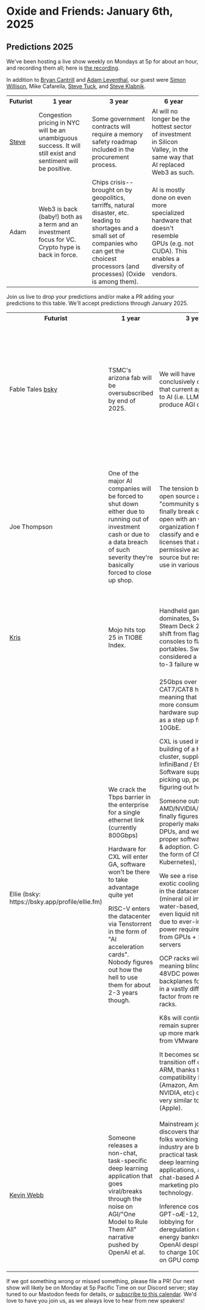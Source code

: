 # Oxide and Friends: January 6th, 2025

## Predictions 2025

We've been hosting a live show weekly on Mondays at 5p for about an hour,
and recording them all; here is
[the recording](https://youtu.be/-pk6VokHpGY).

In addition to
[Bryan Cantrill](https://bsky.app/profile/bcantrill.bsky.social) and
[Adam Leventhal](https://bsky.app/profile/ahl.bsky.social),
our guest were
[Simon Willison](https://fedi.simonwillison.net/@simon),
Mike Cafarella,
[Steve Tuck](https://bsky.app/profile/sdtuck.bsky.social),
and
[Steve Klabnik](https://bsky.app/profile/steveklabnik.com).

<table>
<tr>
<th>Futurist</th>
<th>1 year</th>
<th>3 year</th>
<th>6 year</th>
</tr>

<tr>
<td>
  <a href="https://steveklabnik.com">Steve</a>
</td>
<td>
  Congestion pricing in NYC will be an unambiguous success. It will still exist and sentiment will be positive.
</td>
<td>
  Some government contracts will require a memory safety roadmap included in the procurement process.
</td>
<td>
  AI will no longer be the hottest sector of investment in Silicon Valley, in the same way that AI replaced Web3 as such.
</td>
</tr>


<tr>
<td>
Adam
</td>
<td>
Web3 is back (baby!) both as a term and an investment focus for VC. Crypto hype is back in force.
</td>
<td>
Chips crisis--brought on by geopolitics, tarriffs, natural disaster, etc. leading to shortages and a small set of companies who can get the choicest processors (and processes) (Oxide is among them).
</td>
<td>
AI is mostly done on even more specialized hardware that doesn't resemble GPUs (e.g. not CUDA). This enables a diversity of vendors.
</td>
</tr>
</table>

Join us live to drop your predictions and/or make a PR adding your predictions to this table. We'll accept predictions through January 2025.

<table>
<tr>
<th>Futurist</th>
<th>1 year</th>
<th>3 year</th>
<th>6 year</th>
</tr>
<tr>
<td>
Fable Tales <a href="https://bsky.app/profile/fable-computers.bsky.social">bsky</a>
</td>
<td>
TSMC's arizona fab will be oversubscribed by end of 2025.
</td>
<td>
We will have conclusively decided that current approaches to AI (i.e. LLMS) will not produce AGI or ASI.
</td>
<td>
CPU/GPU on a chip ala apple silicon is the norm in all consumer computing, and has somewhat high enterprise/server penetration. Many applications that today do not take advantage of GPU availability are offloading work to them.
</td>
</tr>

<tr>
<td>
Joe Thompson
</td>
<td>
One of the major AI companies will be forced to shut down either due to running out of investment cash or due to a data breach of such severity they're basically forced to close up shop.
</td>
<td>
The tension between open source and "community source" will finally break out into the open with an OSI-style organization formed to classify and endorse licenses that allow permissive access to source but restrict its use in various ways.
</td>
<td>
There will be at least one single-day loss of a trillion dollars in market cap of a major publicly-traded tech company.

Kelsey Hightower will be acclaimed CNCF God-Emperor For Life.

I will finally understand how git works.
</td>
</tr>

<tr>
<td>
  <a href="https://krisshamloo.com">Kris</a>
</td>
<td>
  Mojo hits top 25 in TIOBE Index.
</td>
<td>
  Handheld gaming dominates, Switch 2 and Steam Deck 2 lead the shift from flagship consoles to flagship portables. Swift-5-to-6 considered a Python-2-to-3 failure writ small.
</td>
<td>
  Waymo’s success balances out Google’s ongoing decline. Household cleaning robots beyond vacuums are commonplace.
</td>
</tr>
  

<tr>
<td>
Ellie (bsky: https://bsky.app/profile/ellie.fm)
</td>
<td>
We crack the Tbps barrier in the enterprise for a single ethernet link (currently 800Gbps)

Hardware for CXL will enter GA, software won't be there to take advantage quite yet

RISC-V enters the datacenter via Tenstorrent in the form of "AI acceleration cards". Nobody figures out how the hell to use them for about 2-3 years though.
</td>
<td>
25Gbps over CAT7/CAT8 happens, meaning that we'll see more consumer hardware supporting it as a step up from 10GbE.
  
CXL is used in the building of a HPC cluster, supplementing InfiniBand / Ethernet. Software support starts picking up, people start figuring out how to use it

Someone outside of AMD/NVIDIA/AWS/Azure finally figures out how to properly make use of DPUs, and we see proper software support & adoption. Could be in the form of CNIs (for Kubernetes), whatnot.

We see a rise in more exotic cooling solutions in the datacenter (mineral oil immersion, water-based, maybe even liquid nitrogen?) due to ever-increasing power requirements from GPUs + x86 servers

OCP racks will enter GA, meaning blind-mated 48VDC power backplanes for all, albeit in a vastly different form factor from regular 42U racks.

K8s will continue to remain supreme and eat up more market share from VMware's remains

It becomes seamless to transition off of x86 -> ARM, thanks to a new compatibility layer that {Amazon, Ampere, NVIDIA, etc} developed, very similar to Rosetta 2 (Apple).
</td>
<td>
GPUs are entirely racked separately from compute blades in datacenters, connected over CXL fabric (rack-to-rack).
  
ARM market-share in the datacenter increases dramatically, thanks to better thermals + performance compared to x86, as well as the aforementioned compatibility layer.
</td>
</tr>

<tr>
<td>
<a href="https://bsky.app/profile/triangulator.org">Kevin Webb</a>
</td>
<td>
Someone releases a non-chat, task-specific deep learning application that goes viral/breaks through the noise on AGI/"One Model to Rule Them All" narrative pushed by OpenAI et al.
</td>
<td>
Mainstream journalism discovers that most folks working in the industry are building practical task-specific deep learning applications, and that chat-based AGI is a marketing ploy, not a technology.

Inference costs for GPT-oÆ-12, and lobbying for deregulation of nuclear energy bankrupts OpenAI despite attempts to charge 100x premium on GPU compute.  
</td>
<td>
Nvidia solves driver installation challenges stymying AI industry. Over 100 AI infrastructure startups fold as their business model collapses.
</td>
</tr>

</table>

If we got something wrong or missed something, please file a PR!
Our next show will likely be on Monday at 5p Pacific Time on our Discord
server; stay tuned to our Mastodon feeds for details, or [subscribe to this
calendar](https://calendar.google.com/calendar/ical/c_318925f4185aa71c4524d0d6127f31058c9e21f29f017d48a0fca6f564969cd0%40group.calendar.google.com/public/basic.ics).
We'd love to have you join us, as we always love to hear from new speakers!

